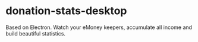 # donation-stats-desktop
Based on Electron. Watch your eMoney keepers, accumulate all income and build beautiful statistics.
